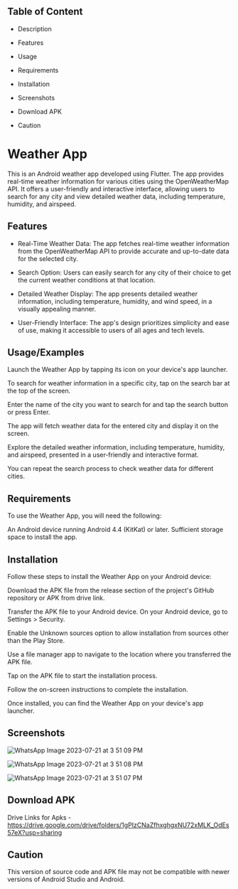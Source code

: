 
## Table of Content

- Description

- Features

- Usage

- Requirements

- Installation

- Screenshots

- Download APK

- Caution
# Weather App


This is an Android weather app developed using Flutter. The app provides real-time weather information for various cities using the OpenWeatherMap API. It offers a user-friendly and interactive interface, allowing users to search for any city and view detailed weather data, including temperature, humidity, and airspeed.

## Features

- Real-Time Weather Data: The app fetches real-time weather information from the OpenWeatherMap API to provide accurate and up-to-date data for the selected city.

- Search Option: Users can easily search for any city of their choice to get the current weather conditions at that location.

- Detailed Weather Display: The app presents detailed weather information, including temperature, humidity, and wind speed, in a visually appealing manner.

- User-Friendly Interface: The app's design prioritizes simplicity and ease of use, making it accessible to users of all ages and tech levels.

## Usage/Examples

Launch the Weather App by tapping its icon on your device's app launcher.

To search for weather information in a specific city, tap on the search bar at the top of the screen.

Enter the name of the city you want to search for and tap the search button or press Enter.

The app will fetch weather data for the entered city and display it on the screen.

Explore the detailed weather information, including temperature, humidity, and airspeed, presented in a user-friendly and interactive format.

You can repeat the search process to check weather data for different cities.


## Requirements

To use the Weather App, you will need the following:

An Android device running Android 4.4 (KitKat) or later.
Sufficient storage space to install the app.
## Installation

Follow these steps to install the Weather App on your Android device:

Download the APK file from the release section of the project's GitHub repository or APK from drive link.

Transfer the APK file to your Android device.
On your Android device, go to Settings > Security.

Enable the Unknown sources option to allow installation from sources other than the Play Store.

Use a file manager app to navigate to the location where you transferred the APK file.

Tap on the APK file to start the installation process.

Follow the on-screen instructions to complete the installation.

Once installed, you can find the Weather App on your device's app launcher.
    
## Screenshots

![WhatsApp Image 2023-07-21 at 3 51 09 PM](https://github.com/sudhanshu3430/weatherapp/assets/127764778/cf6ae666-94c6-4637-a97b-217a516b64ca)

![WhatsApp Image 2023-07-21 at 3 51 08 PM](https://github.com/sudhanshu3430/weatherapp/assets/127764778/e338d443-7438-4141-846f-22c9582d6a9c)


![WhatsApp Image 2023-07-21 at 3 51 07 PM](https://github.com/sudhanshu3430/weatherapp/assets/127764778/887d1cdc-aa68-4817-8a5b-a1fcb3079ba4)






## Download APK

Drive Links for Apks - https://drive.google.com/drive/folders/1gPIzCNaZfhxghgxNU72xMLK_OdEs57eX?usp=sharing
## Caution

This version of source code and APK file may not be compatible with newer versions of Android Studio and Android.
